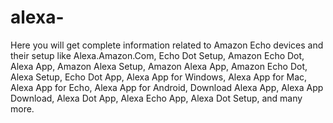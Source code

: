# alexa-
 Here you will get complete information related to Amazon Echo devices and their setup like Alexa.Amazon.Com, Echo Dot Setup, Amazon Echo Dot, Alexa App, Amazon Alexa Setup, Amazon Alexa App, Amazon Echo Dot, Alexa Setup, Echo Dot App, Alexa App for Windows, Alexa App for Mac, Alexa App for Echo, Alexa App for Android, Download Alexa App, Alexa App Download, Alexa Dot App, Alexa Echo App, Alexa Dot Setup, and many more.
